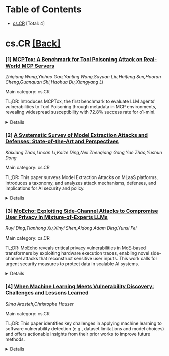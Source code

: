 <div id=toc></div>

# Table of Contents

- [cs.CR](#cs.CR) [Total: 4]


<div id='cs.CR'></div>

# cs.CR [[Back]](#toc)

### [1] [MCPTox: A Benchmark for Tool Poisoning Attack on Real-World MCP Servers](https://arxiv.org/abs/2508.14925)
*Zhiqiang Wang,Yichao Gao,Yanting Wang,Suyuan Liu,Haifeng Sun,Haoran Cheng,Guanquan Shi,Haohua Du,Xiangyang Li*

Main category: cs.CR

TL;DR: Introduces MCPTox, the first benchmark to evaluate LLM agents' vulnerabilities to Tool Poisoning through metadata in MCP environments, revealing widespread susceptibility with 72.8% success rate for o1-mini.


<details>
  <summary>Details</summary>
Motivation: Prior work focused on external tool output injections; this paper investigates a more fundamental vulnerability—Tool Poisoning via metadata—and addresses the lack of systematic, large-scale evaluation.

Method: Constructed MCPTox using 45 real-world MCP servers and 353 tools, generating 1.3k malicious test cases across 10 risk categories via 3 attack templates and few-shot learning. Evaluated 20 leading LLM agents.

Result: All 20 LLM agents demonstrated vulnerability to Tool Poisoning, with o1-mini achieving highest success rate (72.8%). More capable models showed greater susceptibility, and only 3% maximum rejection rate among agents.

Conclusion: Establishes critical empirical baseline for Tool Poisoning vulnerabilities, showing existing safety measures are insufficient against metadata-based attacks. Releases open dataset to advance verification of safer agent systems.

Abstract: By providing a standardized interface for LLM agents to interact with
external tools, the Model Context Protocol (MCP) is quickly becoming a
cornerstone of the modern autonomous agent ecosystem. However, it creates novel
attack surfaces due to untrusted external tools. While prior work has focused
on attacks injected through external tool outputs, we investigate a more
fundamental vulnerability: Tool Poisoning, where malicious instructions are
embedded within a tool's metadata without execution. To date, this threat has
been primarily demonstrated through isolated cases, lacking a systematic,
large-scale evaluation.
  We introduce MCPTox, the first benchmark to systematically evaluate agent
robustness against Tool Poisoning in realistic MCP settings. MCPTox is
constructed upon 45 live, real-world MCP servers and 353 authentic tools. To
achieve this, we design three distinct attack templates to generate a
comprehensive suite of 1312 malicious test cases by few-shot learning, covering
10 categories of potential risks. Our evaluation on 20 prominent LLM agents
setting reveals a widespread vulnerability to Tool Poisoning, with o1-mini,
achieving an attack success rate of 72.8\%. We find that more capable models
are often more susceptible, as the attack exploits their superior
instruction-following abilities. Finally, the failure case analysis reveals
that agents rarely refuse these attacks, with the highest refused rate
(Claude-3.7-Sonnet) less than 3\%, demonstrating that existing safety alignment
is ineffective against malicious actions that use legitimate tools for
unauthorized operation. Our findings create a crucial empirical baseline for
understanding and mitigating this widespread threat, and we release MCPTox for
the development of verifiably safer AI agents. Our dataset is available at an
anonymized repository: \textit{https://anonymous.4open.science/r/AAAI26-7C02}.

</details>


### [2] [A Systematic Survey of Model Extraction Attacks and Defenses: State-of-the-Art and Perspectives](https://arxiv.org/abs/2508.15031)
*Kaixiang Zhao,Lincan Li,Kaize Ding,Neil Zhenqiang Gong,Yue Zhao,Yushun Dong*

Main category: cs.CR

TL;DR: This paper surveys Model Extraction Attacks on MLaaS platforms, introduces a taxonomy, and analyzes attack mechanisms, defenses, and implications for AI security and policy.


<details>
  <summary>Details</summary>
Motivation: Machine-Learning-as-a-Service (MLaaS) platforms have made ML accessible but introduced vulnerabilities like MEAs. This paper addresses the lack of systematic analysis on MEAs, their defenses, and their broader implications, aiming to guide researchers and policymakers in AI security.

Method: The authors propose a taxonomy classifying MEAs by attack mechanisms, defense approaches, and computing environments. They analyze attack techniques, evaluate defenses, and discuss technical, ethical, legal, and societal implications. The work synthesizes existing literature and identifies gaps in addressing the utility-security trade-off.

Result: The survey identifies critical challenges in existing defenses (e.g., balancing utility vs. security) and provides technical and societal insights into MEAs across computing paradigms. It curates an ongoing online repository for literature updates.

Conclusion: The paper provides a comprehensive survey of Model Extraction Attacks (MEAs) and defense strategies, offering a novel taxonomy to classify attacks, evaluate their effectiveness, and highlight challenges in balancing model utility with security. It serves as a reference for AI security research and policy while maintaining an updated online repository for future work.

Abstract: Machine learning (ML) models have significantly grown in complexity and
utility, driving advances across multiple domains. However, substantial
computational resources and specialized expertise have historically restricted
their wide adoption. Machine-Learning-as-a-Service (MLaaS) platforms have
addressed these barriers by providing scalable, convenient, and affordable
access to sophisticated ML models through user-friendly APIs. While this
accessibility promotes widespread use of advanced ML capabilities, it also
introduces vulnerabilities exploited through Model Extraction Attacks (MEAs).
Recent studies have demonstrated that adversaries can systematically replicate
a target model's functionality by interacting with publicly exposed interfaces,
posing threats to intellectual property, privacy, and system security. In this
paper, we offer a comprehensive survey of MEAs and corresponding defense
strategies. We propose a novel taxonomy that classifies MEAs according to
attack mechanisms, defense approaches, and computing environments. Our analysis
covers various attack techniques, evaluates their effectiveness, and highlights
challenges faced by existing defenses, particularly the critical trade-off
between preserving model utility and ensuring security. We further assess MEAs
within different computing paradigms and discuss their technical, ethical,
legal, and societal implications, along with promising directions for future
research. This systematic survey aims to serve as a valuable reference for
researchers, practitioners, and policymakers engaged in AI security and
privacy. Additionally, we maintain an online repository continuously updated
with related literature at https://github.com/kzhao5/ModelExtractionPapers.

</details>


### [3] [MoEcho: Exploiting Side-Channel Attacks to Compromise User Privacy in Mixture-of-Experts LLMs](https://arxiv.org/abs/2508.15036)
*Ruyi Ding,Tianhong Xu,Xinyi Shen,Aidong Adam Ding,Yunsi Fei*

Main category: cs.CR

TL;DR: MoEcho reveals critical privacy vulnerabilities in MoE-based transformers by exploiting hardware execution traces, enabling novel side-channel attacks that reconstruct sensitive user inputs. This work calls for urgent security measures to protect data in scalable AI systems.


<details>
  <summary>Details</summary>
Motivation: The increasing adoption of MoE architectures in transformers has created a new attack surface for privacy breaches, as adaptive routing mechanisms leave exploitable temporal and spatial traces in hardware execution.

Method: The authors propose MoEcho, a side-channel analysis framework that introduces four novel architectural side channels (Cache Occupancy Channels, Pageout+Reload, Performance Counter, and TLB Evict+Reload) to exploit input-dependent activation patterns in MoE architectures.

Result: MoEcho enables four privacy-breach attacks (Prompt Inference, Response Reconstruction, Visual Inference, and Visual Reconstruction) against LLMs and VLMs based on MoE architectures, demonstrating the first runtime architecture-level security analysis of this design.

Conclusion: This paper highlights the serious security and privacy threats posed by MoE-based models, urging the development of effective safeguards to protect sensitive user data during the deployment of large-scale AI systems.

Abstract: The transformer architecture has become a cornerstone of modern AI, fueling
remarkable progress across applications in natural language processing,
computer vision, and multimodal learning. As these models continue to scale
explosively for performance, implementation efficiency remains a critical
challenge. Mixture of Experts (MoE) architectures, selectively activating
specialized subnetworks (experts), offer a unique balance between model
accuracy and computational cost. However, the adaptive routing in MoE
architectures, where input tokens are dynamically directed to specialized
experts based on their semantic meaning inadvertently opens up a new attack
surface for privacy breaches. These input-dependent activation patterns leave
distinctive temporal and spatial traces in hardware execution, which
adversaries could exploit to deduce sensitive user data. In this work, we
propose MoEcho, discovering a side channel analysis based attack surface that
compromises user privacy on MoE based systems. Specifically, in MoEcho, we
introduce four novel architectural side channels on different computing
platforms, including Cache Occupancy Channels and Pageout+Reload on CPUs, and
Performance Counter and TLB Evict+Reload on GPUs, respectively. Exploiting
these vulnerabilities, we propose four attacks that effectively breach user
privacy in large language models (LLMs) and vision language models (VLMs) based
on MoE architectures: Prompt Inference Attack, Response Reconstruction Attack,
Visual Inference Attack, and Visual Reconstruction Attack. MoEcho is the first
runtime architecture level security analysis of the popular MoE structure
common in modern transformers, highlighting a serious security and privacy
threat and calling for effective and timely safeguards when harnessing MoE
based models for developing efficient large scale AI services.

</details>


### [4] [When Machine Learning Meets Vulnerability Discovery: Challenges and Lessons Learned](https://arxiv.org/abs/2508.15042)
*Sima Arasteh,Christophe Hauser*

Main category: cs.CR

TL;DR: This paper identifies key challenges in applying machine learning to software vulnerability detection (e.g., dataset limitations and model choices) and offers actionable insights from their prior works to improve future methods.


<details>
  <summary>Details</summary>
Motivation: The paper seeks to resolve critical gaps in machine-learning-based vulnerability detection, particularly the lack of dataset standardization and uncertainty about training validity, which hinder reliable evaluation and progress in the field.

Method: The authors analyze challenges through critical evaluation of existing methods and provide insights derived from their prior works (Bin2vec and BinHunter) to inform future research.

Result: The analysis reveals that current evaluation practices lack transparency in dataset statistics and model granularity, while insights from Bin2vec and BinHunter suggest pathways to address these limitations.

Conclusion: The paper highlights the need to address current shortcomings in evaluating machine-learning approaches for vulnerability detection by improving dataset transparency and model training practices, while leveraging insights from Bin2vec and BinHunter to guide future research.

Abstract: In recent years, machine learning has demonstrated impressive results in
various fields, including software vulnerability detection. Nonetheless, using
machine learning to identify software vulnerabilities presents new challenges,
especially regarding the scale of data involved, which was not a factor in
traditional methods. Consequently, in spite of the rise of new
machine-learning-based approaches in that space, important shortcomings persist
regarding their evaluation. First, researchers often fail to provide concrete
statistics about their training datasets, such as the number of samples for
each type of vulnerability. Moreover, many methods rely on training with
semantically similar functions rather than directly on vulnerable programs.
This leads to uncertainty about the suitability of the datasets currently used
for training. Secondly, the choice of a model and the level of granularity at
which models are trained also affect the effectiveness of such vulnerability
discovery approaches.
  In this paper, we explore the challenges of applying machine learning to
vulnerability discovery. We also share insights from our two previous research
papers, Bin2vec and BinHunter, which could enhance future research in this
field.

</details>

